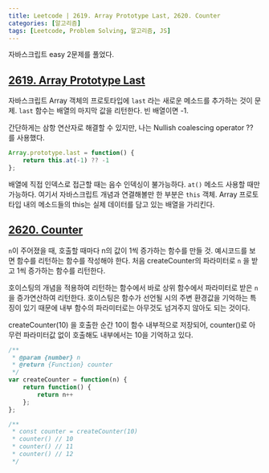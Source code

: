 ```yaml
---
title: Leetcode | 2619. Array Prototype Last, 2620. Counter  
categories: [알고리즘]
tags: [Leetcode, Problem Solving, 알고리즘, JS]
---
```


자바스크립트 easy 2문제를 풀었다. 

## [2619. Array Prototype Last](https://leetcode.com/problems/array-prototype-last/)

자바스크립트 Array 객체의 프로토타입에 `last` 라는 새로운 메소드를 추가하는 것이 문제. 
`last` 함수는 배열의 마지막 값을 리턴한다. 빈 배열이면 -1.

간단하게는 삼항 연산자로 해결할 수 있지만, 나는 Nullish coalescing operator ?? 를 사용했다. 
```javascript
Array.prototype.last = function() {
    return this.at(-1) ?? -1
};

```
배열에 직접 인덱스로 접근할 때는 음수 인덱싱이 불가능하다. `at()` 메소드 사용할 때만 가능하다. 
여기서 자바스크립트 개념과 연결해볼만 한 부분은 `this` 객체. 
Array 프로토타입 내의 메소드들의 this는 실제 데이터를 담고 있는 배열을 가리킨다. 


## [2620. Counter](https://leetcode.com/problems/counter/)

`n`이 주어졌을 때, 호출할 때마다 n의 값이 1씩 증가하는 함수를 만들 것. 예시코드를 보면 함수를 리턴하는 함수를 작성해야 한다. 처음 createCounter의 파라미터로 `n` 을 받고 1씩 증가하는 함수를 리턴한다. 

호이스팅의 개념을 적용하여 리턴하는 함수에서 바로 상위 함수에서 파라미터로 받은 `n`을 증가연산하여 리턴한다. 호이스팅은 함수가 선언될 시의 주변 환경값을 기억하는 특징이 있기 때문에 내부 함수의 파라미터로는 아무것도 넘겨주지 않아도 되는 것이다. 

createCounter(10) 을 호출한 순간 10이 함수 내부적으로 저장되어, counter()로 아무런 파라미터값 없이 호출해도 내부에서는 10을 기억하고 있다. 




```javascript
/**
 * @param {number} n
 * @return {Function} counter
 */
var createCounter = function(n) {
    return function() {
        return n++
    };
};

/** 
 * const counter = createCounter(10)
 * counter() // 10
 * counter() // 11
 * counter() // 12
 */

```

